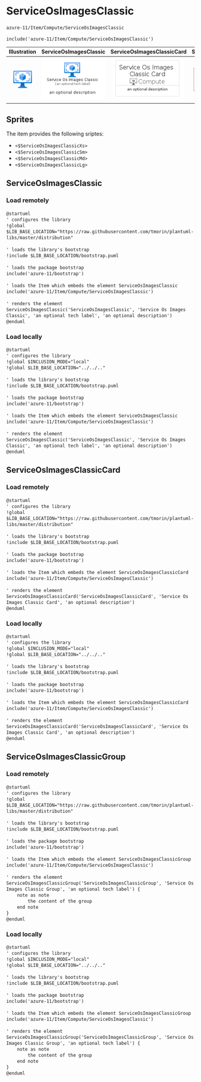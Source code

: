 # ServiceOsImagesClassic


```text
azure-11/Item/Compute/ServiceOsImagesClassic
```

```text
include('azure-11/Item/Compute/ServiceOsImagesClassic')
```



| Illustration | ServiceOsImagesClassic | ServiceOsImagesClassicCard | ServiceOsImagesClassicGroup |
| :---: | :---: | :---: | :---: |
| ![illustration for Illustration](../../../azure-11/Item/Compute/ServiceOsImagesClassic.png) | ![illustration for ServiceOsImagesClassic](../../../azure-11/Item/Compute/ServiceOsImagesClassic.Local.png) | ![illustration for ServiceOsImagesClassicCard](../../../azure-11/Item/Compute/ServiceOsImagesClassicCard.Local.png) | ![illustration for ServiceOsImagesClassicGroup](../../../azure-11/Item/Compute/ServiceOsImagesClassicGroup.Local.png) |



## Sprites
The item provides the following sriptes:

- `<$ServiceOsImagesClassicXs>`
- `<$ServiceOsImagesClassicSm>`
- `<$ServiceOsImagesClassicMd>`
- `<$ServiceOsImagesClassicLg>`





## ServiceOsImagesClassic

### Load remotely
```plantuml
@startuml
' configures the library
!global $LIB_BASE_LOCATION="https://raw.githubusercontent.com/tmorin/plantuml-libs/master/distribution"

' loads the library's bootstrap
!include $LIB_BASE_LOCATION/bootstrap.puml

' loads the package bootstrap
include('azure-11/bootstrap')

' loads the Item which embeds the element ServiceOsImagesClassic
include('azure-11/Item/Compute/ServiceOsImagesClassic')

' renders the element
ServiceOsImagesClassic('ServiceOsImagesClassic', 'Service Os Images Classic', 'an optional tech label', 'an optional description')
@enduml
```

### Load locally
```plantuml
@startuml
' configures the library
!global $INCLUSION_MODE="local"
!global $LIB_BASE_LOCATION="../../.."

' loads the library's bootstrap
!include $LIB_BASE_LOCATION/bootstrap.puml

' loads the package bootstrap
include('azure-11/bootstrap')

' loads the Item which embeds the element ServiceOsImagesClassic
include('azure-11/Item/Compute/ServiceOsImagesClassic')

' renders the element
ServiceOsImagesClassic('ServiceOsImagesClassic', 'Service Os Images Classic', 'an optional tech label', 'an optional description')
@enduml
```

## ServiceOsImagesClassicCard

### Load remotely
```plantuml
@startuml
' configures the library
!global $LIB_BASE_LOCATION="https://raw.githubusercontent.com/tmorin/plantuml-libs/master/distribution"

' loads the library's bootstrap
!include $LIB_BASE_LOCATION/bootstrap.puml

' loads the package bootstrap
include('azure-11/bootstrap')

' loads the Item which embeds the element ServiceOsImagesClassicCard
include('azure-11/Item/Compute/ServiceOsImagesClassic')

' renders the element
ServiceOsImagesClassicCard('ServiceOsImagesClassicCard', 'Service Os Images Classic Card', 'an optional description')
@enduml
```

### Load locally
```plantuml
@startuml
' configures the library
!global $INCLUSION_MODE="local"
!global $LIB_BASE_LOCATION="../../.."

' loads the library's bootstrap
!include $LIB_BASE_LOCATION/bootstrap.puml

' loads the package bootstrap
include('azure-11/bootstrap')

' loads the Item which embeds the element ServiceOsImagesClassicCard
include('azure-11/Item/Compute/ServiceOsImagesClassic')

' renders the element
ServiceOsImagesClassicCard('ServiceOsImagesClassicCard', 'Service Os Images Classic Card', 'an optional description')
@enduml
```

## ServiceOsImagesClassicGroup

### Load remotely
```plantuml
@startuml
' configures the library
!global $LIB_BASE_LOCATION="https://raw.githubusercontent.com/tmorin/plantuml-libs/master/distribution"

' loads the library's bootstrap
!include $LIB_BASE_LOCATION/bootstrap.puml

' loads the package bootstrap
include('azure-11/bootstrap')

' loads the Item which embeds the element ServiceOsImagesClassicGroup
include('azure-11/Item/Compute/ServiceOsImagesClassic')

' renders the element
ServiceOsImagesClassicGroup('ServiceOsImagesClassicGroup', 'Service Os Images Classic Group', 'an optional tech label') {
    note as note
        the content of the group
    end note
}
@enduml
```

### Load locally
```plantuml
@startuml
' configures the library
!global $INCLUSION_MODE="local"
!global $LIB_BASE_LOCATION="../../.."

' loads the library's bootstrap
!include $LIB_BASE_LOCATION/bootstrap.puml

' loads the package bootstrap
include('azure-11/bootstrap')

' loads the Item which embeds the element ServiceOsImagesClassicGroup
include('azure-11/Item/Compute/ServiceOsImagesClassic')

' renders the element
ServiceOsImagesClassicGroup('ServiceOsImagesClassicGroup', 'Service Os Images Classic Group', 'an optional tech label') {
    note as note
        the content of the group
    end note
}
@enduml
```

